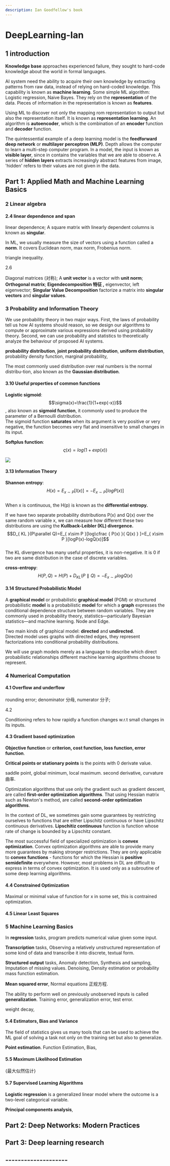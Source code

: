 ```yaml
---
description: Ian Goodfellow's book
---
```


# DeepLearning-Ian

## 1 introduction

**Knowledge base** approaches experienced failure, they sought to hard-code knowledge about the world in formal languages.

AI system need the ability to acquire their own knowledge by extracting patterns from raw data, instead of relying on hard-coded knowledge. This capability is known as **machine learning**. Some simple ML algorithm: Logistic regression, Naive Bayes. They rely on the **representation** of the data. Pieces of information in the representation is known as **features**. 

Using ML to discover not only the mapping rom representation to output but also the representation itself. It is known as **representation learning**. An algorithm is **autoencoder**, which is the combination of an **encoder** function and **decoder** function.

The quintessential example of a deep learning model is the **feedforward deep network** or **multilayer perceptron \(MLP\)**. Depth allows the computer to learn a multi-step computer program. In a model, the input is known as **visible layer**, since in contains the variables that we are able to observe. A series of **hidden layers** extracts increasingly abstract features from image, 'hidden' refers to their values are not given in the data.

## Part 1: Applied Math and Machine Learning Basics

### 2 Linear algebra

#### 2.4 linear dependence and span

linear dependence; A square matrix with linearly dependent columns is known as **singular**.

In ML, we usually measure the size of vectors using a function called a **norm**. It covers Euclidean norm, max norm, Frobenius norm.

triangle inequality.

2.6

Diagonal matrices \(对称\); A **unit vector** is a vector with **unit norm**; **Orthogonal matrix**; **Eigendecomposition 特征 ,** eigenvector,  left eigenvector; **Singular Value Decomposition** factorize a matrix into **singular vectors** and **singular values**. 

### 3 Probability and Information Theory

We use probability theory in two major ways. First, the laws of probability tell us how AI systems should reason, so we design our algorithms to compute or approximate various expressions derived using probability theory. Second, we can use probability and statistics to theoretically analyze the behaviour of proposed AI systems.

**probability distribution**, **joint probability distribution**, **uniform distribution**, probability density function, marginal probability, 

The most commonly used distribution over real numbers is the normal distribu-tion, also known as the **Gaussian distribution**.

#### 3.10 Useful properties of common functions

**Logistic sigmoid**: $$\sigma(x)=\frac{1}{1+exp(-x)}$$ , also known as **sigmoid function**, it commonly used to produce the parameter of a Bernoulli distribution.  
The sigmoid function **saturates** when its argument is very positive or very negative, the function becomes very flat and insensitive to small changes in its input.

**Softplus function**: $$\varsigma(x)=log(1+exp(x))$$ 

![](../.gitbook/assets/image%20%283%29.png)

#### 3.13 Information Theory

**Shannon entropy**: $$H(x)=E_{ x\sim P }[I(x)]=-E_{ x\sim P }[logP(x)]$$   
When x is continuous, the H\(p\) is known as the **differential entropy.**

If we have two separate probability distributions P\(x\) and Q\(x\) over the same random variable x, we can measure how different these two distributions are using the **Kullback-Leibler \(KL\) divergence.**  
 $$D_{ KL }(P\parallel Q)=E_{ x\sim P }[log\cfrac { P(x) }{ Q(x) } ]=E_{ x\sim P }[logP(x)-logQ(x)]$$   
The KL divergence has many useful properties, it is non-negative. It is 0 if two are same distribution in the case of discrete variables.

**cross-entropy**: $$H(P,Q)=H(P)+D_{ KL }(P\parallel Q)=-E_{ x\sim P }logQ(x)$$ 

#### 3.14 Structured Probabilistic Model

A **graphical model** or probabilistic **graphical model** \(PGM\) or structured probabilistic **model** is a probabilistic **model** for which a **graph** expresses the conditional dependence structure between random variables. They are commonly used in probability theory, statistics—particularly Bayesian statistics—and machine learning. Node and Edge.

Two main kinds of graphical model: **directed** and **undirected**.  
Directed model uses graphs with directed edges, they represent factorizations into conditional probability distributions.

We will use graph models merely as a language to describe which direct probabilistic relationships different machine learning algorithms choose to represent.

### 4 Numerical Computation

#### 4.1 Overflow and underflow

rounding error; denominator 分母, numerator 分子; 

4.2 

Conditioning refers to how rapidly a function changes w.r.t small changes in its inputs. 

#### 4.3 Gradient based optimization

**Objective function** or **criterion, cost function, loss function, error function**.

**Critical points or stationary points** is the points with 0 derivate value. 

saddle point, global minimum, local maximum. second derivative, curvature 曲率.

Optimization algorithms that use only the gradient such as gradient descent, are called **first-order optimization algorithms**. That using Hessian matrix such as Newton's method, are called **second-order optimization algorithms**. 

In the context of DL, we sometimes gain some guarantees by restricting ourselves to functions that are either Lipschitz continuous or have Lipschitz continuous derivatives. **Lipschitiz continuous** function is function whose rate of change is bounded by a Lipschitz constant.

The most successful field of specialized optimization is **convex optimization**. Convex optimization algorithms are able to provide many more guarantees by making stronger restrictions. They are only applicable to **convex functions** - functions for which the Hessian is **positive semidefinite** everywhere. However, most problems in DL are difficult to express in terms of convex optimization. It is used only as a subroutine of some deep learning algorithms.

#### 4.4 Constrained Optimization

Maximal or minimal value of function for x in some set, this is contrained optimization.

#### 4.5 Linear Least Squares

### 5 Machine Learning Basics

In **regression** tasks, program predicts numerical value given some input.

**Transcription** tasks, Observing a relatively unstructured representation of some kind of data and transcribe it into discrete, textual form.

**Structured output** tasks,  Anomaly detection, Synthesis and sampling, Imputation of missing values. Denoising, Density estimation or probability mass function estimation.

**Mean squared error**, Normal equations 正规方程.

The ability to perform well on previously unobserved inputs is called **generalization**. Training error, generalization error, test error. 

weight decay, 

#### 5.4 Estimators, Bias and Variance

The field of statistics gives us many tools that can be used to achieve the ML goal of solving a task not only on the training set but also to generalize.

**Point estimation**. Function Estimation, Bias, 

#### 5.5 Maximum Likelihood Estimation 

{最大似然估计}

#### 5.7 Supervised Learning Algorithms

**Logistic regression** is a generalized linear model where the outcome is a two-level categorical variable. 

**Principal components analysis**, 

## Part 2: Deep Networks: Modern Practices





## Part 3: Deep learning research



























##     --------------------

